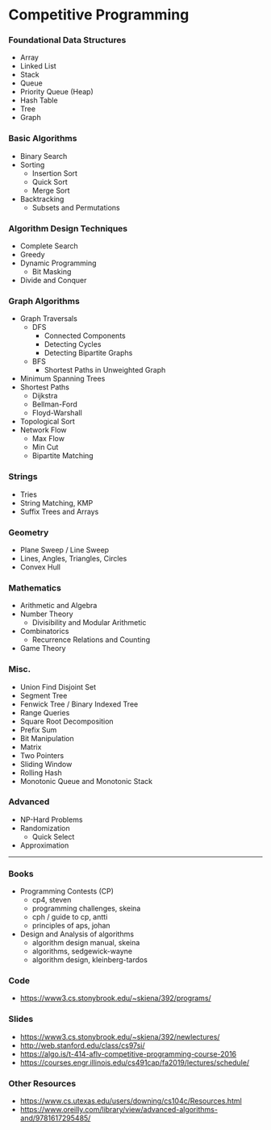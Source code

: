 # Competitive Programming
### Foundational Data Structures
* Array
* Linked List
* Stack
* Queue
* Priority Queue (Heap)
* Hash Table
* Tree
* Graph

### Basic Algorithms
* Binary Search
* Sorting
  * Insertion Sort 
  * Quick Sort
  * Merge Sort
* Backtracking
  * Subsets and Permutations  

### Algorithm Design Techniques
* Complete Search
* Greedy
* Dynamic Programming
  * Bit Masking 
* Divide and Conquer

### Graph Algorithms
* Graph Traversals
  * DFS
    * Connected Components
    * Detecting Cycles
    * Detecting Bipartite Graphs
  * BFS
    * Shortest Paths in Unweighted Graph  
* Minimum Spanning Trees
* Shortest Paths
  * Dijkstra
  * Bellman-Ford
  * Floyd-Warshall
* Topological Sort
* Network Flow
  * Max Flow
  * Min Cut
  * Bipartite Matching

### Strings
* Tries
* String Matching, KMP
* Suffix Trees and Arrays

### Geometry
* Plane Sweep / Line Sweep
* Lines, Angles, Triangles, Circles
* Convex Hull

### Mathematics
* Arithmetic and Algebra
* Number Theory
  * Divisibility and Modular Arithmetic  
* Combinatorics
  * Recurrence Relations and Counting
* Game Theory

### Misc.
* Union Find Disjoint Set
* Segment Tree
* Fenwick Tree / Binary Indexed Tree
* Range Queries
* Square Root Decomposition
* Prefix Sum
* Bit Manipulation
* Matrix
* Two Pointers
* Sliding Window
* Rolling Hash
* Monotonic Queue and Monotonic Stack

### Advanced
* NP-Hard Problems
* Randomization
  * Quick Select
* Approximation

---

### Books
* Programming Contests (CP)
  * cp4, steven
  * programming challenges, skeina
  * cph / guide to cp, antti
  * principles of aps, johan
* Design and Analysis of algorithms
  * algorithm design manual, skeina
  * algorithms, sedgewick-wayne
  * algorithm design, kleinberg-tardos

### Code
* https://www3.cs.stonybrook.edu/~skiena/392/programs/

### Slides
* https://www3.cs.stonybrook.edu/~skiena/392/newlectures/
* http://web.stanford.edu/class/cs97si/
* https://algo.is/t-414-aflv-competitive-programming-course-2016
* https://courses.engr.illinois.edu/cs491cap/fa2019/lectures/schedule/

### Other Resources
* https://www.cs.utexas.edu/users/downing/cs104c/Resources.html
* https://www.oreilly.com/library/view/advanced-algorithms-and/9781617295485/
